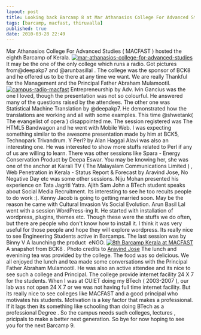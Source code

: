 ```yaml
---
layout: post
title: Looking back Barcamp 8 at Mar Athanasios College For Advanced Studies ( MACFAST )
tags: [barcamp, macfast, thiruvalla]
published: true
date: 2010-03-28 22:49
---
```

Mar Athanasios College For Advanced Studies ( MACFAST ) hosted the eighth Barcamp of Kerala.  [![mar-athanasios-college-for-advanced-studies](http://farm5.static.flickr.com/4057/4470034917_023d0cc7af.jpg)](http://www.flickr.com/photos/harikt/4470034917/ "mar athanasios college for advanced studies by K T Hari, on Flickr")  It may be the one of the only college which runs a radio. Got pictures from@deepakp7 and @arunbasillal . The college was the sponsor of BCK8 and he offered us to be there at any time we want. We are really Thankful for the Management and the Principal Father Abraham Mulamootil.  [![campus-radio-macfast](http://farm5.static.flickr.com/4025/4469923633_53e3c445fe.jpg)](http://www.flickr.com/photos/harikt/4469923633/ "campus-radio-macfast by K T Hari, on Flickr")  Entrepreneurship by Adv. Ivin Gancius was the one I loved, though the presentation was not so colourful. He answered many of the questions raised by the attendees. The other one was Statistical Machine Translation by @deepakp7. He demonstrated how the translations are working and all with some examples. This time @shwetank( The evangelist of opera ) disappointed me. The session registered was The HTML5 Bandwagon and he went with Mobile Web. I was expecting something similar to the awesome presentation made by him at BCK5, Technopark Trivandrum.  Y Perl? by Alan Haggai Alavi was also an interesting one. He was interested to show more stuffs related to Perl if any of us are willing to learn. There was other sessions like Spara - Energy Conservation Product by Deepa Eswar. You may be knowing her, she was one of the anchor at Kairali TV ( The Malayalam Communications Limited ) , Web Penetration in Kerala - Status Report & Forecast by Aravind Jose, No Negative Day etc was some other sessions. Niju Mohan presented his experience on Tata Jagriti Yatra. Ajith Sam John a BTech student speaks about Social Media Recruitment. Its interesting to see he too recuits people to do work :). Kenny Jacob is going to getting married soon. May be the reason he came with Cultural Invasion Vs Social Evolution. Arun Basil Lal went with a session WordPress-ing It. He started with installation of wordpress, plugins, themes etc. Though these were the stuffs we do often, but there are people who don't know how to install it. I think it was very useful for those people and hope they will explore wordpress. Its really nice to see Engineering Students active in Barcamps. The last session was by Binny V A launching the product  eNGO.  [![8th Barcamp Kerala at MACFAST](http://farm5.static.flickr.com/4007/4484449720_a15ea94ddb.jpg)](http://www.flickr.com/photos/harikt/4484449720/)  A snapshot from BCK8 . Photo credits to [Aravind Jose](http://picasaweb.google.com/aravindjose/BCK8)  The lunch and evenining tea was provided by the college. The food was so delicious. We all enjoyed the lunch and tea made some conversations with the Principal Father Abraham Mulamootil. He was also an active attendee and its nice to see such a college and Principal. The college provide internet facility 24 X 7 for the students. When I was at CUIET doing my BTech ( 2003-2007 ), our lab was not open 24 X 7 or we was not having full time internet facility. But its really nice to see colleges like MACFAST and a good principal who motivates his students. Motivation is a key factor that makes a professional. If it lags then its something like schooling than doing BTech as a professional Degree . So the campus needs such colleges, lectures , pricipals to make a better next generation. So bye for now hoping to see you for the next Barcamp 9.   
